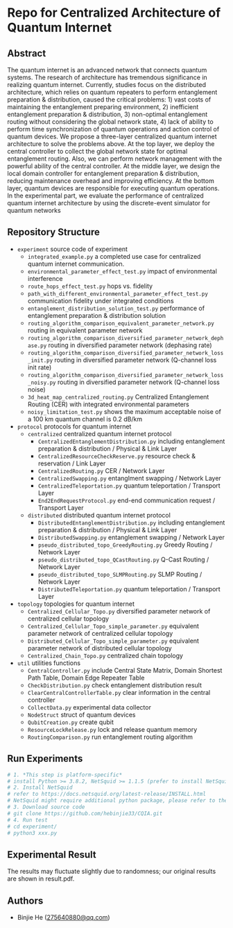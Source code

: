 # Repo for Centralized Architecture of Quantum Internet
## Abstract
The quantum internet is an advanced network that connects quantum systems. The research of architecture has tremendous significance in realizing quantum internet. Currently, studies focus on the distributed architecture, which relies on quantum repeaters to perform entanglement preparation & distribution, caused the critical problems: 1) vast costs of maintaining the entanglement preparing environment, 2) inefficient entanglement preparation & distribution, 3) non-optimal entanglement routing without considering the global network state, 4) lack of ability to perform time synchronization of quantum operations and action control of quantum devices. We propose a three-layer centralized quantum internet architecture to solve the problems above. At the top layer, we deploy the central controller to collect the global network state for optimal entanglement routing. Also, we can perform network management with the powerful ability of the central controller. At the middle layer, we design the local domain controller for entanglement preparation & distribution, reducing maintenance overhead and improving efficiency. At the bottom layer, quantum devices are responsible for executing quantum operations. In the experimental part, we evaluate the performance of centralized quantum internet architecture by using the discrete-event simulator for quantum networks
## Repository Structure
- `experiment`                   source code of experiment
	+ `integrated_example.py`    a completed use case for centralized quantum internet communication.
	+ `environmental_parameter_effect_test.py` impact of environmental interference
	+ `route_hops_effect_test.py`     hops vs. fidelity
	+ `path_with_different_environmental_parameter_effect_test.py` communication fidelity under integrated conditions
	+ `entanglement_distribution_solution_test.py` performance of entanglement preparation & distribution solution
	+ `routing_algorithm_comparison_equivalent_parameter_network.py` routing in equivalent parameter network
	+ `routing_algorithm_comparison_diversified_parameter_network_dephase.py` routing in diversified parameter network (dephasing rate)
	+ `routing_algorithm_comparison_diversified_parameter_network_loss_init.py` routing in diversified parameter network (Q-channel loss init rate)
	+ `routing_algorithm_comparison_diversified_parameter_network_loss_noisy.py` routing in diversified parameter network (Q-channel loss noise)
	+ `3d_heat_map_centralized_routing.py` Centralized Entanglement Routing (CER) with integrated environmental parameters
	+ `noisy_limitation_test.py` shows the maximum acceptable noise
of a 100 km quantum channel is 0.2 dB/km
- `protocol`                     protocols for quantum internet
	+ `centralized`                centralized quantum internet protocol
		* `CentralizedEntanglementDistribution.py` including entanglement preparation & distribution / Physical & Link Layer
		* `CentralizedResourceCheckReserve.py` resource check & reservation / Link Layer
		* `CentralizedRouting.py` CER / Network Layer
		* `CentralizedSwapping.py` entanglment swapping / Network Layer
		* `CentralizedTeleportation.py` quantum teleportation / Transport Layer
		* `End2EndRequestProtocol.py` end-end communication request / Transport Layer
	+ `distributed`                distributed quantum internet protocol
		* `DistributedEntanglementDistribution.py` including entanglement preparation & distribution / Physical & Link Layer
		* `DistributedSwapping.py` entanglement swapping / Network Layer
		* `pseudo_distributed_topo_GreedyRouting.py` Greedy Routing / Network Layer
		* `pseudo_distributed_topo_QCastRouting.py` Q-Cast Routing / Network Layer
		* `pseudo_distributed_topo_SLMPRouting.py` SLMP Routing / Network Layer
		* `DistributedTeleportation.py` quantum teleportation / Transport Layer
- `topology`                     topologies for quantum internet
	+ `Centralized_Cellular_Topo.py` diversified parameter network of centralized cellular topology
	+ `Centralized_Cellular_Topo_simple_parameter.py` equivalent parameter network of centralized cellular topology
	+ `Distributed_Cellular_Topo_simple_parameter.py` equivalent parameter network of distributed cellular topology
	+ `Centralized_Chain_Topo.py` centralized chain topology
- `util`                         utilities functions
	+ `CentralController.py` include Central State Matrix, Domain Shortest Path Table, Domain Edge Repeater Table
	+ `CheckDistribution.py` check entanglement distribution result
	+ `ClearCentralControllerTable.py` clear information in the central controller
	+ `CollectData.py` experimental data collector
	+ `NodeStruct` struct of quantum devices
	+ `QubitCreation.py` create qubit
	+ `ResourceLockRelease.py` lock and release quantum memory
	+ `RoutingComparison.py` run entanglement routing algorithm
## Run Experiments
```bash
# 1. *This step is platform-specific* 
# install Python >= 3.8.2, NetSquid >= 1.1.5 (prefer to install NetSquid 1.1.5)
# 2. Install NetSquid
# refer to https://docs.netsquid.org/latest-release/INSTALL.html
# NetSquid might require additional python package, please refer to the UserBook of NetSquid
# 3. Download source code
# git clone https://github.com/hebinjie33/CQIA.git
# 4. Run test
# cd experiment/
# python3 xxx.py
```
## Experimental Result
The results may fluctuate slightly due to randomness; our original results are shown in result.pdf.
## Authors
- Binjie He (275640880@qq.com)
